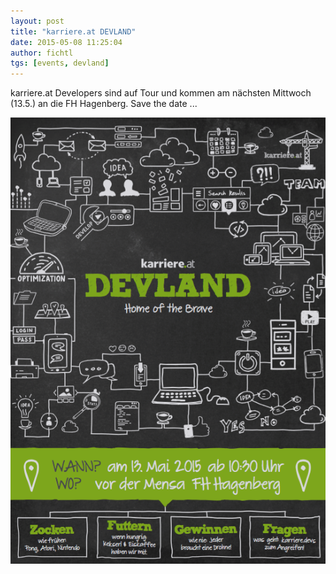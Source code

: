 ```yaml
---
layout: post
title: "karriere.at DEVLAND"
date: 2015-05-08 11:25:04
author: fichtl
tgs: [events, devland]
---
```

karriere.at Developers sind auf Tour und kommen am nächsten Mittwoch (13.5.) an die FH Hagenberg. Save the date ...

![](/assets/images/karriere-at-devland/devland-coming-soon.png)
